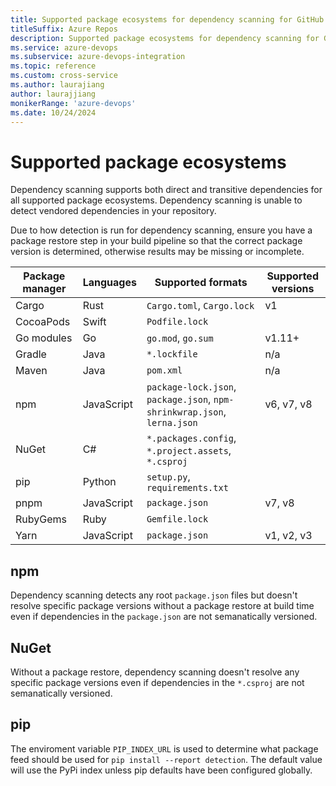 ```yaml
---
title: Supported package ecosystems for dependency scanning for GitHub Advanced Security for Azure DevOps 
titleSuffix: Azure Repos
description: Supported package ecosystems for dependency scanning for GitHub Advanced Security for Azure DevOps.
ms.service: azure-devops
ms.subservice: azure-devops-integration
ms.topic: reference 
ms.custom: cross-service
ms.author: laurajiang
author: laurajjiang
monikerRange: 'azure-devops'
ms.date: 10/24/2024
---
```


# Supported package ecosystems 

Dependency scanning supports both direct and transitive dependencies for all supported package ecosystems. Dependency scanning is unable to detect vendored dependencies in your repository. 

Due to how detection is run for dependency scanning, ensure you have a package restore step in your build pipeline so that the correct package version is determined, otherwise results may be missing or incomplete. 

| Package manager  | Languages  | Supported formats | Supported versions |
|---|---|---|---|
|  Cargo | Rust  | `Cargo.toml`, `Cargo.lock`  | v1 |
|  CocoaPods | Swift  | `Podfile.lock`  | |
|  Go modules | Go  | `go.mod`, `go.sum`  | v1.11+ |
|  Gradle | Java  | `*.lockfile`  | n/a |
|  Maven | Java  | `pom.xml`  | n/a |
|  npm | JavaScript  | `package-lock.json`, `package.json`, `npm-shrinkwrap.json`, `lerna.json` | v6, v7, v8 |
|  NuGet | C# | `*.packages.config`,  `*.project.assets`, `*.csproj` | |
|  pip | Python  | `setup.py`, `requirements.txt`  | |
|  pnpm | JavaScript  | `package.json` | v7, v8 |
|  RubyGems | Ruby  |  `Gemfile.lock` | |
|  Yarn | JavaScript  | `package.json`  | v1, v2, v3 |

## npm

Dependency scanning detects any root `package.json` files but doesn't resolve specific package versions without a package restore at build time even if dependencies in the `package.json` are not semanatically versioned. 

## NuGet 

Without a package restore, dependency scanning doesn't resolve any specific package versions even if dependencies in the `*.csproj` are not semanatically versioned. 

## pip 

The enviroment variable `PIP_INDEX_URL` is used to determine what package feed should be used for `pip install --report detection`. The default value will use the PyPi index unless pip defaults have been configured globally.
